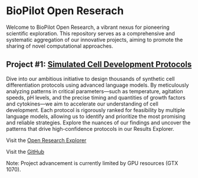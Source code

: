# BioPilot Open Reserach
Welcome to BioPilot Open Research, a vibrant nexus for pioneering scientific exploration. This repository serves as a comprehensive and systematic aggregation of our innovative projects, aiming to promote the sharing of novel computational approaches.

## Project #1: [Simulated Cell Development Protocols](https://biopilot.net/open_research.html)
Dive into our ambitious initiative to design thousands of synthetic cell differentiation protocols using advanced language models. By meticulously analyzing patterns in critical parameters—such as temperature, agitation speeds, pH levels, and the precise timing and quantities of growth factors and cytokines—we aim to accelerate our understanding of cell development. Each protocol is rigorously ranked for feasibility by multiple language models, allowing us to identify and prioritize the most promising and reliable strategies. Explore the nuances of our findings and uncover the patterns that drive high-confidence protocols in our Results Explorer.

Visit the [Open Research Explorer](https://biopilot.net/open_research.html)

Visit the [GitHub](https://github.com/MIKKELLORENZ/simulated_cell_developmental_protocols)

Note: Project advancement is currently limited by GPU resources (GTX 1070).
